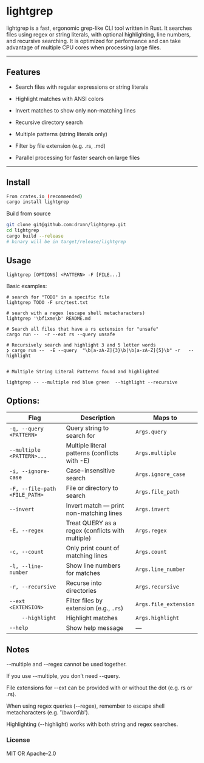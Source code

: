 # lightgrep

lightgrep is a fast, ergonomic grep-like CLI tool written in Rust. It searches files using regex or string literals, with optional highlighting, line numbers, and recursive searching. It is optimized for performance and can take advantage of multiple CPU cores when processing large files.

---

## Features

- Search files with regular expressions or string literals

- Highlight matches with ANSI colors

- Invert matches to show only non-matching lines

- Recursive directory search

- Multiple patterns (string literals only)

- Filter by file extension (e.g. .rs, .md)

- Parallel processing for faster search on large files

---

## Install

```bash
From crates.io (recommended)
cargo install lightgrep
```

Build from source

```bash
git clone git@github.com:drxnn/lightgrep.git
cd lightgrep
cargo build --release
# binary will be in target/release/lightgrep
```

## Usage

```
lightgrep [OPTIONS] <PATTERN> -F [FILE...]
```

Basic examples:

```
# search for "TODO" in a specific file
lightgrep TODO -F src/test.txt

# search with a regex (escape shell metacharacters)
lightgrep '\bfixme\b' README.md

# Search all files that have a rs extension for "unsafe"
cargo run --  -r --ext rs --query unsafe

# Recursively search and highlight 3 and 5 letter words
❯ cargo run --  -E --query  "\b[a-zA-Z]{3}\b|\b[a-zA-Z]{5}\b" -r   --highlight


# Multiple String Literal Patterns found and highlighted

lightgrep -- --multiple red blue green  --highlight --recursive

```

## Options:

| Flag                          | Description                                      | Maps to               |
| ----------------------------- | ------------------------------------------------ | --------------------- |
| `-q, --query <PATTERN>`       | Query string to search for                       | `Args.query`          |
| `--multiple <PATTERN>...`     | Multiple literal patterns (conflicts with -E)    | `Args.multiple`       |
| `-i, --ignore-case`           | Case-insensitive search                          | `Args.ignore_case`    |
| `-F, --file-path <FILE_PATH>` | File or directory to search                      | `Args.file_path`      |
| `--invert`                    | Invert match — print non-matching lines          | `Args.invert`         |
| `-E, --regex`                 | Treat QUERY as a regex (conflicts with multiple) | `Args.regex`          |
| `-c, --count`                 | Only print count of matching lines               | `Args.count`          |
| `-l, --line-number`           | Show line numbers for matches                    | `Args.line_number`    |
| `-r, --recursive`             | Recurse into directories                         | `Args.recursive`      |
| `--ext <EXTENSION>`           | Filter files by extension (e.g., `.rs`)          | `Args.file_extension` |
| `    --highlight`             | Highlight matches                                | `Args.highlight`      |
| `--help`                      | Show help message                                | —                     |

## Notes

--multiple and --regex cannot be used together.

If you use --multiple, you don’t need --query.

File extensions for --ext can be provided with or without the dot (e.g. rs or .rs).

When using regex queries (--regex), remember to escape shell metacharacters (e.g. '\bword\b').

Highlighting (--highlight) works with both string and regex searches.

### License

MIT OR Apache-2.0
